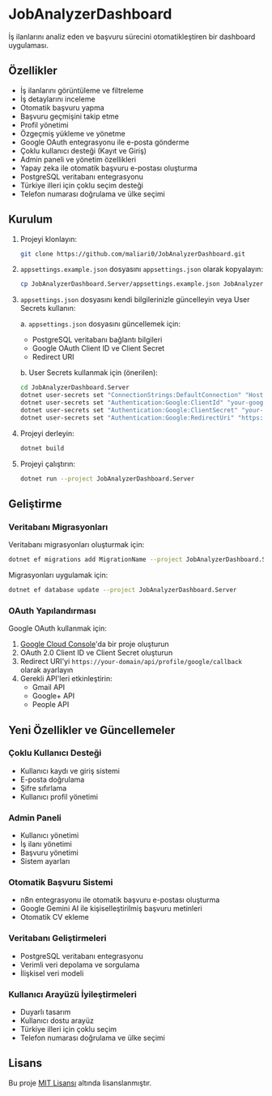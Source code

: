 # JobAnalyzerDashboard

İş ilanlarını analiz eden ve başvuru sürecini otomatikleştiren bir dashboard uygulaması.

## Özellikler

- İş ilanlarını görüntüleme ve filtreleme
- İş detaylarını inceleme
- Otomatik başvuru yapma
- Başvuru geçmişini takip etme
- Profil yönetimi
- Özgeçmiş yükleme ve yönetme
- Google OAuth entegrasyonu ile e-posta gönderme
- Çoklu kullanıcı desteği (Kayıt ve Giriş)
- Admin paneli ve yönetim özellikleri
- Yapay zeka ile otomatik başvuru e-postası oluşturma
- PostgreSQL veritabanı entegrasyonu
- Türkiye illeri için çoklu seçim desteği
- Telefon numarası doğrulama ve ülke seçimi

## Kurulum

1. Projeyi klonlayın:

   ```bash
   git clone https://github.com/maliari0/JobAnalyzerDashboard.git
   ```

2. `appsettings.example.json` dosyasını `appsettings.json` olarak kopyalayın:

   ```bash
   cp JobAnalyzerDashboard.Server/appsettings.example.json JobAnalyzerDashboard.Server/appsettings.json
   ```

3. `appsettings.json` dosyasını kendi bilgilerinizle güncelleyin veya User Secrets kullanın:

   a. `appsettings.json` dosyasını güncellemek için:
      - PostgreSQL veritabanı bağlantı bilgileri
      - Google OAuth Client ID ve Client Secret
      - Redirect URI

   b. User Secrets kullanmak için (önerilen):

      ```bash
      cd JobAnalyzerDashboard.Server
      dotnet user-secrets set "ConnectionStrings:DefaultConnection" "Host=your-postgres-host;Database=your-database;Username=your-username;Password=your-password;Port=5432;SSL Mode=Require;Trust Server Certificate=true;Timeout=30;Command Timeout=30;"
      dotnet user-secrets set "Authentication:Google:ClientId" "your-google-client-id"
      dotnet user-secrets set "Authentication:Google:ClientSecret" "your-google-client-secret"
      dotnet user-secrets set "Authentication:Google:RedirectUri" "https://your-domain/api/auth/google/callback"
      ```

4. Projeyi derleyin:

   ```bash
   dotnet build
   ```

5. Projeyi çalıştırın:

   ```bash
   dotnet run --project JobAnalyzerDashboard.Server
   ```

## Geliştirme

### Veritabanı Migrasyonları

Veritabanı migrasyonları oluşturmak için:

```bash
dotnet ef migrations add MigrationName --project JobAnalyzerDashboard.Server
```

Migrasyonları uygulamak için:

```bash
dotnet ef database update --project JobAnalyzerDashboard.Server
```

### OAuth Yapılandırması

Google OAuth kullanmak için:

1. [Google Cloud Console](https://console.cloud.google.com/)'da bir proje oluşturun
2. OAuth 2.0 Client ID ve Client Secret oluşturun
3. Redirect URI'yi `https://your-domain/api/profile/google/callback` olarak ayarlayın
4. Gerekli API'leri etkinleştirin:
   - Gmail API
   - Google+ API
   - People API

## Yeni Özellikler ve Güncellemeler

### Çoklu Kullanıcı Desteği

- Kullanıcı kaydı ve giriş sistemi
- E-posta doğrulama
- Şifre sıfırlama
- Kullanıcı profil yönetimi

### Admin Paneli

- Kullanıcı yönetimi
- İş ilanı yönetimi
- Başvuru yönetimi
- Sistem ayarları

### Otomatik Başvuru Sistemi

- n8n entegrasyonu ile otomatik başvuru e-postası oluşturma
- Google Gemini AI ile kişiselleştirilmiş başvuru metinleri
- Otomatik CV ekleme

### Veritabanı Geliştirmeleri

- PostgreSQL veritabanı entegrasyonu
- Verimli veri depolama ve sorgulama
- İlişkisel veri modeli

### Kullanıcı Arayüzü İyileştirmeleri

- Duyarlı tasarım
- Kullanıcı dostu arayüz
- Türkiye illeri için çoklu seçim
- Telefon numarası doğrulama ve ülke seçimi

## Lisans

Bu proje [MIT Lisansı](LICENSE) altında lisanslanmıştır.
